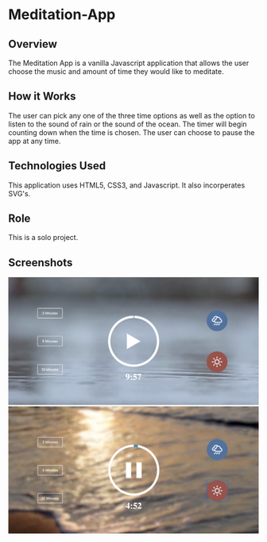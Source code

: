 # Meditation-App
## Overview
The Meditation App is a vanilla Javascript application that allows the user choose the music and amount of time they would like to meditate. 
## How it Works
The user can pick any one of the three time options as well as the option to listen to the sound of rain or the sound of the ocean. The timer will begin counting down when the time is chosen. The user can choose to pause the app at any time.
## Technologies Used
This application uses HTML5, CSS3, and Javascript. It also incorperates SVG's. 
## Role
This is a solo project.
## Screenshots
![](readmeimages/1.png)
![](readmeimages/2.png)
